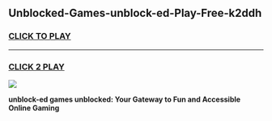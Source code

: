 
## Unblocked-Games-unblock-ed-Play-Free-k2ddh
<h3>
<a href="https://premium76.site?title=unblock-ed&ref=23A">CLICK TO PLAY</a></h3>
<hr>

<h3>
<a href="https://premium76.site?title=unblock-ed&ref=23A">CLICK 2 PLAY</a>
  
</h3>

<a href="https://premium76.site?title=unblock-ed&ref=23A"><img src="https://clearcache.store/games.png"></a>


**unblock-ed games unblocked: Your Gateway to Fun and Accessible Online Gaming**
